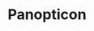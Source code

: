 ---
layout: script
title: Panopticon
writer: Sophia Peaslee
pitchdeck: /assets/images/panopticon/pitchdeck.pdf
poster: /assets/images/panopticon/thumbnail.png
logline: After dying in an escape attempt a prisoner wakes up in the infirmary realizing he's serving much more than just a life sentence.
synopsis: Spencer is serving a five-year prison sentence for a crime he didnʼt commit. The injustice of his situation and his desire to see his wife and young child again drives Spencer to repeatedly try to break out despite the severe punishments he faces when he fails.<br> While other prisoners mostly avoid Spencer, a small group, hoping to utilize his experience in their own escape attempt, seek him out. A mistake during their plan leads to catastrophe and Spencer’s companions are picked off one by one. While attempting to surrender, Spencer is also killed.<br>Waking up in his cell with clear memories of dying, Spencer searches for answers. He discovers he is actually an anti-escape training tool for prisons, and all his memories of his family were constructed from a mother and daughter Spencer killed in his original life during an escape attempt twenty years ago.
title-style: panopticon-title
style: panopticon-body
laurels:
- contest: Emerging Screenwriters Action and Adventure Screenplay Competition 2024
  placement: Quarter Finalist
  laurel-picture: /assets/images/laurels/ESAAQuarter.png
- contest: Emerging Screenwriters Drama Screenplay Competition 2024
  placement: Quarter Finalist
  laurel-picture: /assets/images/laurels/ESDramaQuarter.png
- contest: Filmatic-Inroads Fellowship Season 7
  placement: Quarterfinalist
  laurel-picture: /assets/images/laurels/isfv.png
- contest: The Finish Line Script Competition 2023-24
  placement: Honerable Mention
  laurel-picture: /assets/images/blank.png
- contest: Stowe Story Labs - New Voices New Mexico 2023
  placement: Fellow
  laurel-picture: /assets/images/laurels/nvnm.jpg
---